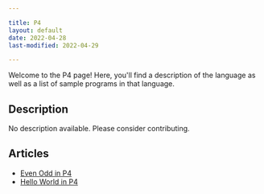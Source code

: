 ```yaml
---

title: P4
layout: default
date: 2022-04-28
last-modified: 2022-04-29

---
```


Welcome to the P4 page! Here, you'll find a description of the language as well as a list of sample programs in that language.

## Description

No description available. Please consider contributing.

## Articles

- [Even Odd in P4](https://sampleprograms.io/projects/even-odd/p4)
- [Hello World in P4](https://sampleprograms.io/projects/hello-world/p4)